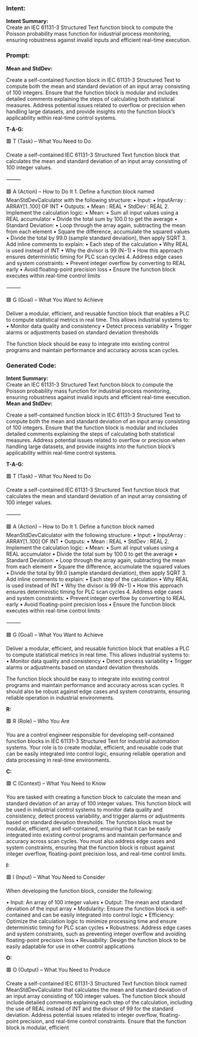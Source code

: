 ### Intent:
**Intent Summary:**  
Create an IEC 61131-3 Structured Text function block to compute the Poisson probability mass function for industrial process monitoring, ensuring robustness against invalid inputs and efficient real-time execution.

### Prompt:
**Mean and StdDev:**

Create a self-contained function block in IEC 61131-3 Structured Text to compute both the mean and standard deviation of an input array consisting of 100 integers. Ensure that the function block is modular and includes detailed comments explaining the steps of calculating both statistical measures. Address potential issues related to overflow or precision when handling large datasets, and provide insights into the function block’s applicability within real-time control systems.

**T-A-G:**

🟥 T (Task) – What You Need to Do

Create a self-contained IEC 61131-3 Structured Text function block that calculates the mean and standard deviation of an input array consisting of 100 integer values.

⸻

🟩 A (Action) – How to Do It
	1.	Define a function block named MeanStdDevCalculator with the following structure:
	•	Input:
	•	InputArray : ARRAY[1..100] OF INT
	•	Outputs:
	•	Mean : REAL
	•	StdDev : REAL
	2.	Implement the calculation logic:
	•	Mean:
	•	Sum all input values using a REAL accumulator
	•	Divide the total sum by 100.0 to get the average
	•	Standard Deviation:
	•	Loop through the array again, subtracting the mean from each element
	•	Square the difference, accumulate the squared values
	•	Divide the total by 99.0 (sample standard deviation), then apply SQRT
	3.	Add inline comments to explain:
	•	Each step of the calculation
	•	Why REAL is used instead of INT
	•	Why the divisor is 99 (N−1)
	•	How this approach ensures deterministic timing for PLC scan cycles
	4.	Address edge cases and system constraints:
	•	Prevent integer overflow by converting to REAL early
	•	Avoid floating-point precision loss
	•	Ensure the function block executes within real-time control limits

⸻

🟦 G (Goal) – What You Want to Achieve

Deliver a modular, efficient, and reusable function block that enables a PLC to compute statistical metrics in real time. This allows industrial systems to:
	•	Monitor data quality and consistency
	•	Detect process variability
	•	Trigger alarms or adjustments based on standard deviation thresholds

The function block should be easy to integrate into existing control programs and maintain performance and accuracy across scan cycles.

### Generated Code:
**Intent Summary:**  
Create an IEC 61131-3 Structured Text function block to compute the Poisson probability mass function for industrial process monitoring, ensuring robustness against invalid inputs and efficient real-time execution.
**Mean and StdDev:**

Create a self-contained function block in IEC 61131-3 Structured Text to compute both the mean and standard deviation of an input array consisting of 100 integers. Ensure that the function block is modular and includes detailed comments explaining the steps of calculating both statistical measures. Address potential issues related to overflow or precision when handling large datasets, and provide insights into the function block’s applicability within real-time control systems.

**T-A-G:**

🟥 T (Task) – What You Need to Do

Create a self-contained IEC 61131-3 Structured Text function block that calculates the mean and standard deviation of an input array consisting of 100 integer values.

⸻

🟩 A (Action) – How to Do It
	1.	Define a function block named MeanStdDevCalculator with the following structure:
	•	Input:
	•	InputArray : ARRAY[1..100] OF INT
	•	Outputs:
	•	Mean : REAL
	•	StdDev : REAL
	2.	Implement the calculation logic:
	•	Mean:
	•	Sum all input values using a REAL accumulator
	•	Divide the total sum by 100.0 to get the average
	•	Standard Deviation:
	•	Loop through the array again, subtracting the mean from each element
	•	Square the difference, accumulate the squared values
	•	Divide the total by 99.0 (sample standard deviation), then apply SQRT
	3.	Add inline comments to explain:
	•	Each step of the calculation
	•	Why REAL is used instead of INT
	•	Why the divisor is 99 (N−1)
	•	How this approach ensures deterministic timing for PLC scan cycles
	4.	Address edge cases and system constraints:
	•	Prevent integer overflow by converting to REAL early
	•	Avoid floating-point precision loss
	•	Ensure the function block executes within real-time control limits

⸻

🟦 G (Goal) – What You Want to Achieve

Deliver a modular, efficient, and reusable function block that enables a PLC to compute statistical metrics in real time. This allows industrial systems to:
	•	Monitor data quality and consistency
	•	Detect process variability
	•	Trigger alarms or adjustments based on standard deviation thresholds

The function block should be easy to integrate into existing control programs and maintain performance and accuracy across scan cycles. It should also be robust against edge cases and system constraints, ensuring reliable operation in industrial environments.

**R:**

🟥 R (Role) – Who You Are

You are a control engineer responsible for developing self-contained function blocks in IEC 61131-3 Structured Text for industrial automation systems. Your role is to create modular, efficient, and reusable code that can be easily integrated into control logic, ensuring reliable operation and data processing in real-time environments.

**C:**

🟥 C (Context) – What You Need to Know

You are tasked with creating a function block to calculate the mean and standard deviation of an array of 100 integer values. This function block will be used in industrial control systems to monitor data quality and consistency, detect process variability, and trigger alarms or adjustments based on standard deviation thresholds. The function block must be modular, efficient, and self-contained, ensuring that it can be easily integrated into existing control programs and maintain performance and accuracy across scan cycles. You must also address edge cases and system constraints, ensuring that the function block is robust against integer overflow, floating-point precision loss, and real-time control limits.

**I:**

🟥 I (Input) – What You Need to Consider

When developing the function block, consider the following:

•	Input: An array of 100 integer values
•	Output: The mean and standard deviation of the input array
•	Modularity: Ensure the function block is self-contained and can be easily integrated into control logic
•	Efficiency: Optimize the calculation logic to minimize processing time and ensure deterministic timing for PLC scan cycles
•	Robustness: Address edge cases and system constraints, such as preventing integer overflow and avoiding floating-point precision loss
•	Reusability: Design the function block to be easily adaptable for use in other control applications

**O:**

🟥 O (Output) – What You Need to Produce

Create a self-contained IEC 61131-3 Structured Text function block named MeanStdDevCalculator that calculates the mean and standard deviation of an input array consisting of 100 integer values. The function block should include detailed comments explaining each step of the calculation, including the use of REAL instead of INT and the divisor of 99 for the standard deviation. Address potential issues related to integer overflow, floating-point precision, and real-time control constraints. Ensure that the function block is modular, efficient
